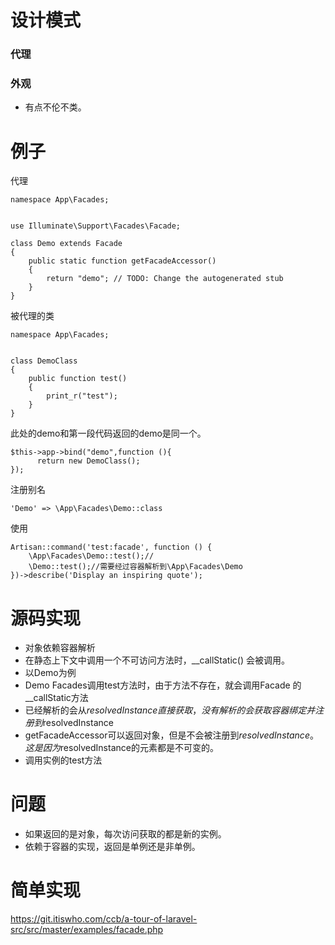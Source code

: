 # 设计模式
### 代理
### 外观
- 有点不伦不类。
# 例子
代理
```
namespace App\Facades;


use Illuminate\Support\Facades\Facade;

class Demo extends Facade
{
    public static function getFacadeAccessor()
    {
        return "demo"; // TODO: Change the autogenerated stub
    }
}
```
被代理的类
```
namespace App\Facades;


class DemoClass
{
    public function test()
    {
        print_r("test");
    }
}
```
此处的demo和第一段代码返回的demo是同一个。
```
$this->app->bind("demo",function (){
      return new DemoClass();
});
```
注册别名
```
'Demo' => \App\Facades\Demo::class
```
使用
```
Artisan::command('test:facade', function () {
    \App\Facades\Demo::test();//
    \Demo::test();//需要经过容器解析到\App\Facades\Demo
})->describe('Display an inspiring quote');
```
# 源码实现
- 对象依赖容器解析
- 在静态上下文中调用一个不可访问方法时，__callStatic() 会被调用。
- 以Demo为例
- Demo Facades调用test方法时，由于方法不存在，就会调用Facade 的__callStatic方法
- 已经解析的会从$resolvedInstance直接获取，没有解析的会获取容器绑定并注册到$resolvedInstance
- getFacadeAccessor可以返回对象，但是不会被注册到$resolvedInstance。这是因为$resolvedInstance的元素都是不可变的。
- 调用实例的test方法
# 问题
- 如果返回的是对象，每次访问获取的都是新的实例。
- 依赖于容器的实现，返回是单例还是非单例。
# 简单实现
https://git.itiswho.com/ccb/a-tour-of-laravel-src/src/master/examples/facade.php


